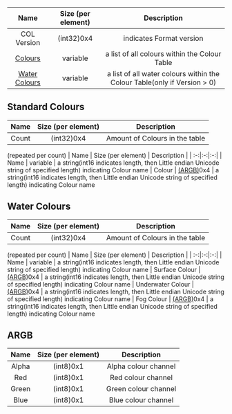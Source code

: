 | Name | Size (per element) | Description |
| :-:|:-:|:-:|
| COL Version | (int32)0x4 | indicates Format version
| [Colours](./COL.md#Standard-Colours) | variable | a list of all colours within the Colour Table
| [Water Colours](./COL.md#Water-Colours) | variable | a list of all water colours within the Colour Table(only if Version > 0)

## Standard Colours


| Name | Size (per element) | Description |
| :-:|:-:|:-:|
| Count | (int32)0x4 | Amount of Colours in the table

(repeated per count)
| Name | Size (per element) | Description |
| :-:|:-:|:-:|
| Name | variable | a string(int16 indicates length, then Little endian Unicode string of specified length) indicating Colour name
| Colour | [(ARGB)](./COL.md#ARGB)0x4 | a string(int16 indicates length, then Little endian Unicode string of specified length) indicating Colour name


## Water Colours


| Name | Size (per element) | Description |
| :-:|:-:|:-:|
| Count | (int32)0x4 | Amount of Colours in the table

(repeated per count)
| Name | Size (per element) | Description |
| :-:|:-:|:-:|
| Name | variable | a string(int16 indicates length, then Little endian Unicode string of specified length) indicating Colour name
| Surface Colour | [(ARGB)](./COL.md#ARGB)0x4 | a string(int16 indicates length, then Little endian Unicode string of specified length) indicating Colour name
| Underwater Colour | [(ARGB)](./COL.md#ARGB)0x4 | a string(int16 indicates length, then Little endian Unicode string of specified length) indicating Colour name
| Fog Colour | [(ARGB)](./COL.md#ARGB)0x4 | a string(int16 indicates length, then Little endian Unicode string of specified length) indicating Colour name

## ARGB

| Name | Size (per element) | Description |
| :-:|:-:|:-:|
| Alpha | (int8)0x1 | Alpha colour channel 
| Red | (int8)0x1 | Red colour channel 
| Green | (int8)0x1 | Green colour channel 
| Blue | (int8)0x1 | Blue colour channel 
